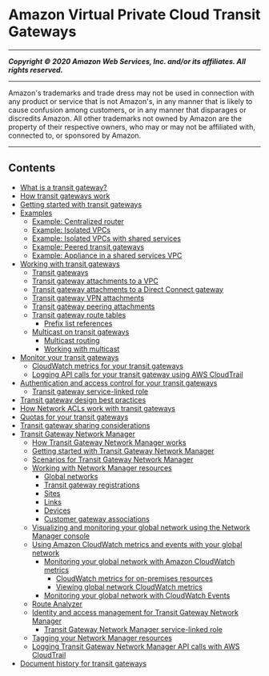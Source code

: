 # Amazon Virtual Private Cloud Transit Gateways

-----
*****Copyright &copy; 2020 Amazon Web Services, Inc. and/or its affiliates. All rights reserved.*****

-----
Amazon's trademarks and trade dress may not be used in 
     connection with any product or service that is not Amazon's, 
     in any manner that is likely to cause confusion among customers, 
     or in any manner that disparages or discredits Amazon. All other 
     trademarks not owned by Amazon are the property of their respective
     owners, who may or may not be affiliated with, connected to, or 
     sponsored by Amazon.

-----
## Contents
+ [What is a transit gateway?](what-is-transit-gateway.md)
+ [How transit gateways work](how-transit-gateways-work.md)
+ [Getting started with transit gateways](tgw-getting-started.md)
+ [Examples](TGW_Scenarios.md)
   + [Example: Centralized router](transit-gateway-centralized-router.md)
   + [Example: Isolated VPCs](transit-gateway-isolated.md)
   + [Example: Isolated VPCs with shared services](transit-gateway-isolated-shared.md)
   + [Example: Peered transit gateways](transit-gateway-peering-scenario.md)
   + [Example: Appliance in a shared services VPC](transit-gateway-appliance-scenario.md)
+ [Working with transit gateways](working-with-transit-gateways.md)
   + [Transit gateways](tgw-transit-gateways.md)
   + [Transit gateway attachments to a VPC](tgw-vpc-attachments.md)
   + [Transit gateway attachments to a Direct Connect gateway](tgw-dcg-attachments.md)
   + [Transit gateway VPN attachments](tgw-vpn-attachments.md)
   + [Transit gateway peering attachments](tgw-peering.md)
   + [Transit gateway route tables](tgw-route-tables.md)
      + [Prefix list references](tgw-prefix-lists.md)
   + [Multicast on transit gateways](tgw-multicast-overview.md)
      + [Multicast routing](how-multicast-works.md)
      + [Working with multicast](working-with-multicast.md)
+ [Monitor your transit gateways](transit-gateway-monitoring.md)
   + [CloudWatch metrics for your transit gateways](transit-gateway-cloudwatch-metrics.md)
   + [Logging API calls for your transit gateway using AWS CloudTrail](transit-gateway-cloudtrail-logs.md)
+ [Authentication and access control for your transit gateways](transit-gateway-authentication-access-control.md)
   + [Transit gateway service-linked role](tgw-service-linked-roles.md)
+ [Transit gateway design best practices](tgw-best-design-practices.md)
+ [How Network ACLs work with transit gateways](tgw-nacls.md)
+ [Quotas for your transit gateways](transit-gateway-quotas.md)
+ [Transit gateway sharing considerations](transit-gateway-share.md)
+ [Transit Gateway Network Manager](what-is-network-manager.md)
   + [How Transit Gateway Network Manager works](how-network-manager-works.md)
   + [Getting started with Transit Gateway Network Manager](network-manager-getting-started.md)
   + [Scenarios for Transit Gateway Network Manager](network-manager-scenarios.md)
   + [Working with Network Manager resources](working-with-network-manager.md)
      + [Global networks](global-networks.md)
      + [Transit gateway registrations](tgw-registrations.md)
      + [Sites](sites.md)
      + [Links](links.md)
      + [Devices](devices.md)
      + [Customer gateway associations](cgw-association.md)
   + [Visualizing and monitoring your global network using the Network Manager console](network-manager-monitor-console.md)
   + [Using Amazon CloudWatch metrics and events with your global network](monitoring-overview.md)
      + [Monitoring your global network with Amazon CloudWatch metrics](monitoring-cloudwatch-metrics.md)
         + [CloudWatch metrics for on-premises resources](cw-metrics-on-premises.md)
         + [Viewing global network CloudWatch metrics](viewing-metrics.md)
      + [Monitoring your global network with CloudWatch Events](monitoring-events.md)
   + [Route Analyzer](route-analyzer.md)
   + [Identity and access management for Transit Gateway Network Manager](nm-security-iam.md)
      + [Transit Gateway Network Manager service-linked role](nm-service-linked-roles.md)
   + [Tagging your Network Manager resources](network-manager-tagging.md)
   + [Logging Transit Gateway Network Manager API calls with AWS CloudTrail](nm-logging-using-cloudtrail.md)
+ [Document history for transit gateways](doc-history.md)